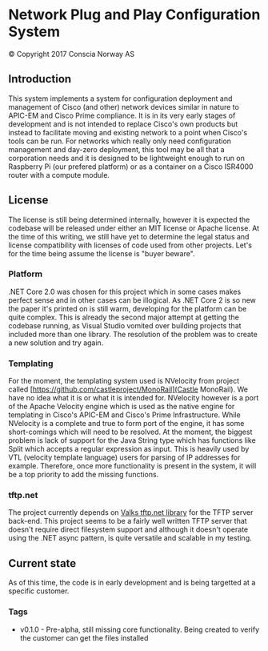 # Network Plug and Play Configuration System
&copy; Copyright 2017 Conscia Norway AS
## Introduction
This system implements a system for configuration deployment and management of Cisco (and other) network devices 
similar in nature to APIC-EM and Cisco Prime compliance. It is in its very early stages of development and is not 
intended to replace Cisco's own products but instead to facilitate moving and existing network to a point when 
Cisco's tools can be run. For networks which really only need configuration management and day-zero deployment,
this tool may be all that a corporation needs and it is designed to be lightweight enough to run on Raspberry Pi 
(our prefered platform) or as a container on a Cisco ISR4000 router with a compute module.

## License
The license is still being determined internally, however it is expected the codebase will be released under either
an MIT license or Apache license. At the time of this writing, we still have yet to determine the legal status and
license compatibility with licenses of code used from other projects. Let's for the time being assume the license 
is "buyer beware".

### Platform
.NET Core 2.0 was chosen for this project which in some cases makes perfect sense and in other cases can be illogical.
As .NET Core 2 is so new the paper it's printed on is still warm, developing for the platform can be quite complex.
This is already the second major attempt at getting the codebase running, as Visual Studio vomited over building projects
that included more than one library. The resolution of the problem was to create a new solution and try again.

### Templating
For the moment, the templating system used is NVelocity from project called 
[https://github.com/castleproject/MonoRail](Castle MonoRail). We have no idea what it is or what it is intended for. 
NVelocity however is a port of the Apache Velocity engine which is used as the native engine for templating in Cisco's
APIC-EM and Cisco's Prime Infrastructure. While NVelocity is a complete and true to form port of the engine, it has some
short-comings which will need to be resolved. At the moment, the biggest problem is lack of support for the Java String type
which has functions like Split which accepts a regular expression as input. This is heavily used by VTL (velocity template 
language) users for parsing of IP addresses for example. Therefore, once more functionality is present in the system, it
will be a top priority to add the missing functions.

### tftp.net
The project currently depends on [Valks tftp.net library](https://github.com/Valks/tftp.net) for the TFTP server back-end. 
This project seems to be a fairly well written TFTP server that doesn't require direct filesystem support and although it 
doesn't operate using the .NET async pattern, is quite versatile and scalable in my testing.

## Current state
As of this time, the code is in early development and is being targetted at a specific customer.

### Tags
* v0.1.0 - Pre-alpha, still missing core functionality. Being created to verify the customer can get the files installed
